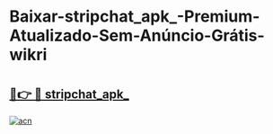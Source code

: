 # Baixar-stripchat_apk_-Premium-Atualizado-Sem-Anúncio-Grátis-wikri

# <h2><a href="https://scz1uz.esa.edu.pl?src=stripchat_apk_&ref=wikri">🔗👉 🔴 stripchat_apk_</a></h2>

[![acn](https://github.com/user-attachments/assets/0f9c940e-d8b0-45ae-aac7-cd30a18b3e1c)](https://scz1uz.esa.edu.pl?src=stripchat_apk_&ref=wikri)

